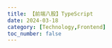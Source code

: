 ```yaml
---
title: 【前端八股】TypeScript
date: 2024-03-18
category: [Technology,Frontend]
toc_number: false
---
```


